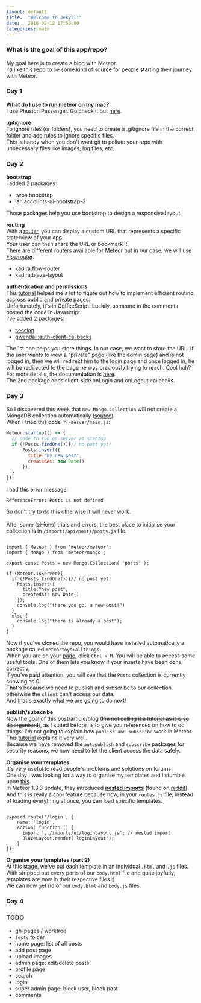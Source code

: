 ```yaml
---
layout: default
title:  "Welcome to Jekyll!"
date:   2016-02-12 17:50:00
categories: main
---
```

### What is the goal of this app/repo?
My goal here is to create a blog with Meteor.<br>
I'd like this repo to be some kind of source for people starting their journey with Meteor.

### Day 1
**What do I use to run meteor on my mac?**<br>
I use Phusion Passenger. Go check it out [here](https://www.phusionpassenger.com/).

**.gitignore**<br>
To ignore files (or folders), you need to create a .gitignore file in the correct folder and add rules to ignore specific files.<br>
This is handy when you don't want git to pollute your repo with unnecessary files like images, log files, etc.

### Day 2
**bootstrap**<br>
I added 2 packages:<br>
- twbs:bootstrap<br>
- ian:accounts-ui-bootstrap-3<br>

Those packages help you use bootstrap to design a responsive layout.<br>

**routing**<br>
With a [router](https://guide.meteor.com/routing.html), you can display a custom URL that represents a specific state/view of your app.<br>
Your user can then share the URL or bookmark it.<br>
There are different routers available for Meteor but in our case, we will use [Flowrouter](https://kadira.io/academy/meteor-routing-guide/content/introduction-to-flow-router).
- kadira:flow-router<br>
- kadira:blaze-layout<br>

**authentication and permissions**<br>
This [tutorial](https://medium.com/@satyavh/using-flow-router-for-authentication-ba7bb2644f42#.y9pybhiao) helped me a lot to figure out how to implement efficient routing accross public and private pages.<br>
Unfortunately, it's in CoffeeScript. Luckily, someone in the comments posted the code in Javascript.<br>
I've added 2 packages:<br>
- [session](https://atmospherejs.com/meteor/session)<br>
- [gwendall:auth-client-callbacks](https://atmospherejs.com/gwendall/auth-client-callbacks)<br>

The 1st one helps you store things. In our case, we want to store the URL. If the user wants to view a "private" page (like the admin page) and is not logged in, then we will redirect him to the login page and once logged in, he will be redirected to the page he was previously trying to reach. Cool huh?<br>
For more details, the documentation is [here](https://docs.meteor.com/api/session.html).<br>
The 2nd package adds client-side onLogin and onLogout callbacks.

### Day 3
So I discovered this week that `new Mongo.Collection` will not create a MongoDB collection automatically ([source](http://stackoverflow.com/a/37847071)).<br>
When I tried this code in `/server/main.js`:<br>

```js
Meteor.startup(() => {
  // code to run on server at startup
  if (!Posts.findOne()){// no post yet!
      Posts.insert({
        title:"my new post",
        createdAt: new Date()
      });
  }
});
```

I had this error message:<br>

```
ReferenceError: Posts is not defined
```

So don't try to do this otherwise it will never work.<br>
<br>
After some (~~zillions~~) trials and errors, the best place to initialise your collection is in `/imports/api/posts/posts.js` file.<br>

```

import { Meteor } from 'meteor/meteor';
import { Mongo } from 'meteor/mongo';

export const Posts = new Mongo.Collection( 'posts' );

if (Meteor.isServer){
  if (!Posts.findOne()){// no post yet!
    Posts.insert({
      title:"new post",
      createdAt: new Date()
    });
    console.log("there you go, a new post!")
  }
  else {
    console.log("there is already a post");
  }
}

```

Now if you've cloned the repo, you would have installed automatically a package called `meteortoys:allthings`.<br>
When you are on your [page](http://0.0.0.0:3000/), click `Ctrl + M`. You will be able to access some useful tools. One of them lets you know if your inserts have been done correctly.<br>
If you've paid attention, you will see that the `Posts` collection is currently showing as 0.<br>
That's because we need to publish and subscribe to our collection otherwise the `client` can't access our data.<br>
And that's exactly what we are going to do next!<br>

**publish/subscribe**<br>
Now the goal of this post/article/blog (~~I'm not calling it a tutorial as it is so disorganised~~), as I stated before, is to give you references on how to do things.
I'm not going to explain how `publish and subscribe` work in Meteor.<br>
This [tutorial](https://www.meteor.com/tutorials/blaze/publish-and-subscribe) explains it very well.<br>
Because we have removed the `autopublish` and `subscribe` packages for security reasons, we now need to let the client access the data safely.<br>

**Organise your templates**<br>
It's very useful to read people's problems and solutions on forums.<br>
One day I was looking for a way to organise my templates and I stumble upon [this](https://gitter.im/meteor/meteor?at=57606360dfb1d8aa45a3567b).<br>
In Meteor 1.3.3 update, they introduced [**nested imports**](https://github.com/benjamn/reify/blob/master/WHY_NEST_IMPORTS.md) (found on [reddit](https://www.reddit.com/r/javascript/comments/4m5f03/meteor_133_introduces_nested_import_statements_if/d3v3x0m)).<br>
And this is really a cool feature because now, in your `routes.js` file, instead of loading everything at once, you can load specific templates.<br>

```

exposed.route('/login', {
    name: 'login',
    action: function () {
      import '../imports/ui/loginLayout.js'; // nested import
      BlazeLayout.render('loginLayout');
    }
});

```

**Organise your templates (part 2)**<br>
At this stage, we've put each template in an individual `.html` and `.js` files.<br>
With stripped out every parts of our `body.html` file and quite joyfully, templates are now in their respective files :)<br>
We can now get rid of our `body.html` and `body.js` files.

### Day 4

### TODO
- gh-pages / worktree
- `tests` folder
- home page: list of all posts<br>
- add post page<br>
- upload images<br>
- admin page: edit/delete posts<br>
- profile page<br>
- search<br>
- login<br>
- super admin page: block user, block post<br>
- comments<br>
